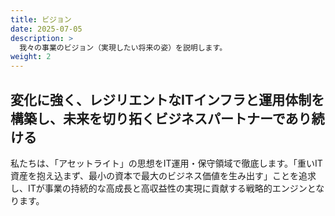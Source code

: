 ```yaml
---
title: ビジョン
date: 2025-07-05
description: >
  我々の事業のビジョン（実現したい将来の姿）を説明します。
weight: 2
---
```


## 変化に強く、レジリエントなITインフラと運用体制を構築し、未来を切り拓くビジネスパートナーであり続ける

私たちは、「アセットライト」の思想をIT運用・保守領域で徹底します。「重いIT資産を抱え込まず、最小の資本で最大のビジネス価値を生み出す」ことを追求し、ITが事業の持続的な高成長と高収益性の実現に貢献する戦略的エンジンとなります。